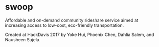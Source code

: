 # swoop
Affordable and on-demand community rideshare service aimed at increasing access to low-cost, eco-friendly transportation.

Created at HackDavis 2017 by Yoke Hui, Phoenix Chen, Dahlia Salem, and Nausheen Sujela.
